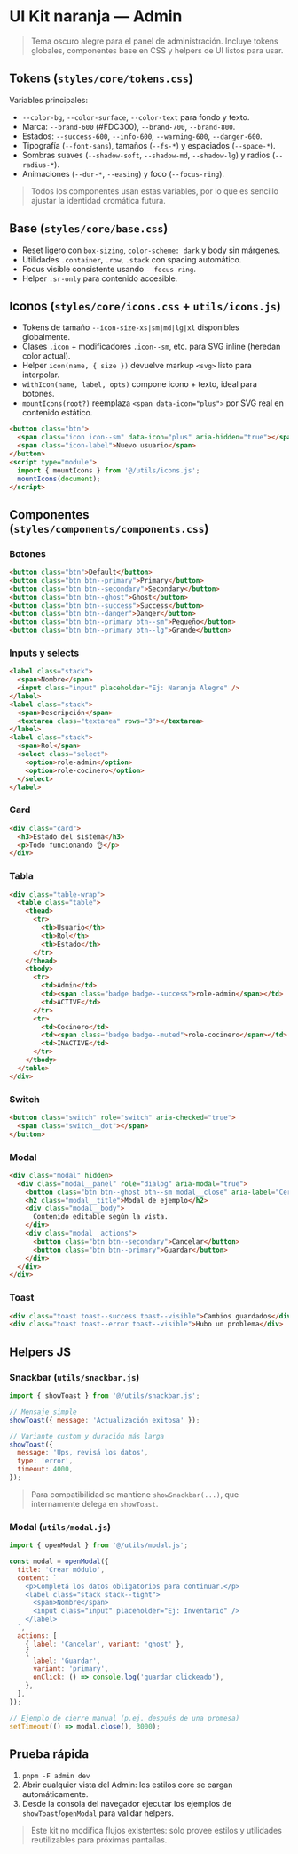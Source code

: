 # UI Kit naranja — Admin

> Tema oscuro alegre para el panel de administración. Incluye tokens globales, componentes base en CSS y helpers de UI listos para usar.

## Tokens (`styles/core/tokens.css`)

Variables principales:

- `--color-bg`, `--color-surface`, `--color-text` para fondo y texto.
- Marca: `--brand-600` (#FDC300), `--brand-700`, `--brand-800`.
- Estados: `--success-600`, `--info-600`, `--warning-600`, `--danger-600`.
- Tipografía (`--font-sans`), tamaños (`--fs-*`) y espaciados (`--space-*`).
- Sombras suaves (`--shadow-soft`, `--shadow-md`, `--shadow-lg`) y radios (`--radius-*`).
- Animaciones (`--dur-*`, `--easing`) y foco (`--focus-ring`).

> Todos los componentes usan estas variables, por lo que es sencillo ajustar la identidad cromática futura.

## Base (`styles/core/base.css`)

- Reset ligero con `box-sizing`, `color-scheme: dark` y body sin márgenes.
- Utilidades `.container`, `.row`, `.stack` con spacing automático.
- Focus visible consistente usando `--focus-ring`.
- Helper `.sr-only` para contenido accesible.

## Iconos (`styles/core/icons.css` + `utils/icons.js`)

- Tokens de tamaño `--icon-size-xs|sm|md|lg|xl` disponibles globalmente.
- Clases `.icon` + modificadores `.icon--sm`, etc. para SVG inline (heredan color actual).
- Helper `icon(name, { size })` devuelve markup `<svg>` listo para interpolar.
- `withIcon(name, label, opts)` compone icono + texto, ideal para botones.
- `mountIcons(root?)` reemplaza `<span data-icon="plus">` por SVG real en contenido estático.

```html
<button class="btn">
  <span class="icon icon--sm" data-icon="plus" aria-hidden="true"></span>
  <span class="icon-label">Nuevo usuario</span>
</button>
<script type="module">
  import { mountIcons } from '@/utils/icons.js';
  mountIcons(document);
</script>
```

## Componentes (`styles/components/components.css`)

### Botones

```html
<button class="btn">Default</button>
<button class="btn btn--primary">Primary</button>
<button class="btn btn--secondary">Secondary</button>
<button class="btn btn--ghost">Ghost</button>
<button class="btn btn--success">Success</button>
<button class="btn btn--danger">Danger</button>
<button class="btn btn--primary btn--sm">Pequeño</button>
<button class="btn btn--primary btn--lg">Grande</button>
```

### Inputs y selects

```html
<label class="stack">
  <span>Nombre</span>
  <input class="input" placeholder="Ej: Naranja Alegre" />
</label>
<label class="stack">
  <span>Descripción</span>
  <textarea class="textarea" rows="3"></textarea>
</label>
<label class="stack">
  <span>Rol</span>
  <select class="select">
    <option>role-admin</option>
    <option>role-cocinero</option>
  </select>
</label>
```

### Card

```html
<div class="card">
  <h3>Estado del sistema</h3>
  <p>Todo funcionando 👌</p>
</div>
```

### Tabla

```html
<div class="table-wrap">
  <table class="table">
    <thead>
      <tr>
        <th>Usuario</th>
        <th>Rol</th>
        <th>Estado</th>
      </tr>
    </thead>
    <tbody>
      <tr>
        <td>Admin</td>
        <td><span class="badge badge--success">role-admin</span></td>
        <td>ACTIVE</td>
      </tr>
      <tr>
        <td>Cocinero</td>
        <td><span class="badge badge--muted">role-cocinero</span></td>
        <td>INACTIVE</td>
      </tr>
    </tbody>
  </table>
</div>
```

### Switch

```html
<button class="switch" role="switch" aria-checked="true">
  <span class="switch__dot"></span>
</button>
```

### Modal

```html
<div class="modal" hidden>
  <div class="modal__panel" role="dialog" aria-modal="true">
    <button class="btn btn--ghost btn--sm modal__close" aria-label="Cerrar">&times;</button>
    <h2 class="modal__title">Modal de ejemplo</h2>
    <div class="modal__body">
      Contenido editable según la vista.
    </div>
    <div class="modal__actions">
      <button class="btn btn--secondary">Cancelar</button>
      <button class="btn btn--primary">Guardar</button>
    </div>
  </div>
</div>
```

### Toast

```html
<div class="toast toast--success toast--visible">Cambios guardados</div>
<div class="toast toast--error toast--visible">Hubo un problema</div>
```

## Helpers JS

### Snackbar (`utils/snackbar.js`)

```js
import { showToast } from '@/utils/snackbar.js';

// Mensaje simple
showToast({ message: 'Actualización exitosa' });

// Variante custom y duración más larga
showToast({
  message: 'Ups, revisá los datos',
  type: 'error',
  timeout: 4000,
});
```

> Para compatibilidad se mantiene `showSnackbar(...)`, que internamente delega en `showToast`.

### Modal (`utils/modal.js`)

```js
import { openModal } from '@/utils/modal.js';

const modal = openModal({
  title: 'Crear módulo',
  content: `
    <p>Completá los datos obligatorios para continuar.</p>
    <label class="stack stack--tight">
      <span>Nombre</span>
      <input class="input" placeholder="Ej: Inventario" />
    </label>
  `,
  actions: [
    { label: 'Cancelar', variant: 'ghost' },
    {
      label: 'Guardar',
      variant: 'primary',
      onClick: () => console.log('guardar clickeado'),
    },
  ],
});

// Ejemplo de cierre manual (p.ej. después de una promesa)
setTimeout(() => modal.close(), 3000);
```

## Prueba rápida

1. `pnpm -F admin dev`
2. Abrir cualquier vista del Admin: los estilos core se cargan automáticamente.
3. Desde la consola del navegador ejecutar los ejemplos de `showToast`/`openModal` para validar helpers.

> Este kit no modifica flujos existentes: sólo provee estilos y utilidades reutilizables para próximas pantallas.
